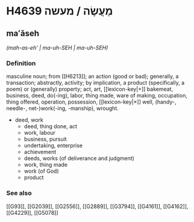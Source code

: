 # H4639 מַעֲשֶׂה / מעשה

## maʻăseh

_(mah-as-eh' | ma-uh-SEH | ma-uh-SEH)_

### Definition

masculine noun; from [[H6213]]; an action (good or bad); generally, a transaction; abstractly, activity; by implication, a product (specifically, a poem) or (generally) property; act, art, [[lexicon-key|+]] bakemeat, business, deed, do(-ing), labor, thing made, ware of making, occupation, thing offered, operation, possession, [[lexicon-key|×]] well, (handy-, needle-, net-)work(-ing, -manship), wrought.

- deed, work
    - deed, thing done, act
    - work, labour
    - business, pursuit
    - undertaking, enterprise
    - achievement
    - deeds, works (of deliverance and judgment)
    - work, thing made
    - work (of God)
    - product
### See also

[[G93]], [[G2039]], [[G2556]], [[G2889]], [[G3794]], [[G4161]], [[G4162]], [[G4229]], [[G5078]]

